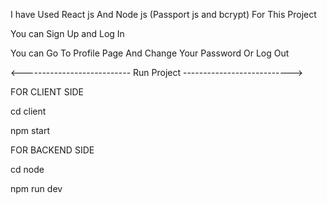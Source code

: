 I have Used React js And Node js (Passport js and bcrypt) For This Project

You can Sign Up and Log In

You can Go To Profile Page And Change Your Password Or Log Out



<--------------------------- Run Project --------------------------->

FOR CLIENT SIDE

cd client

npm start

FOR BACKEND SIDE

cd node

npm run dev
